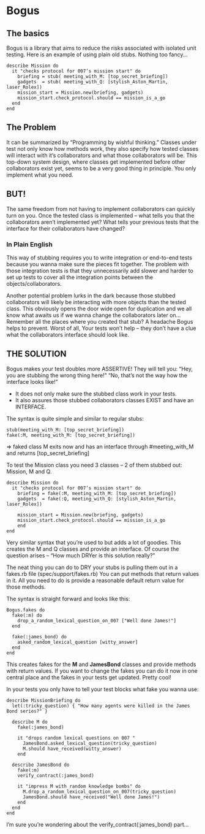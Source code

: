 # Bogus
## The basics

Bogus is a library that aims to reduce the risks associated with isolated unit testing.
Here is an example of using plain old stubs. Nothing too fancy...

    describe Mission do
      it "checks protocol for 007’s mission start" do
        briefing = stub( meeting_with_M: [top_secret_briefing]) 
        gadgets  = stub( meeting_with_Q: [stylish_Aston_Martin, laser_Rolex])
        mission_start = Mission.new(briefing, gadgets)
        mission_start.check_protocol.should == mission_is_a_go
      end
    end

## The Problem
It can be summarized by “Programming by wishful thinking.”
Classes under test not only know how methods work, they also specify how tested classes will interact with it’s collaborators and what those collaborators will be. This top-down system design, where classes get implemented before other collaborators exist yet, seems to be a very good thing in principle. You only implement what you need.

## BUT!
The same freedom from not having to implement collaborators can quickly turn on you.
Once the tested class is implemented – what tells you that the collaborators aren’t implemented yet? What tells your previous tests that the interface for their collaborators have changed?
### In Plain English
This way of stubbing requires you to write integration or end-to-end tests because you wanna make sure the pieces fit together. The problem with those integration tests is that they unnecessarily add slower and harder to set up tests to cover all the integration points between the objects/collaborators.

Another potential problem lurks in the dark because those stubbed collaborators will likely be interacting with more objects than the tested class. This obviously opens the door wide open for duplication and we all know what awaits us if we wanna change the collaborators later on... Remember all the places where you created that stub? A headache Bogus helps to prevent. Worst of all, Your tests won’t help – they don’t have a clue what the collaborators interface should look like.

## THE SOLUTION
Bogus makes your test doubles more ASSERTIVE!
They will tell you:
“Hey, you are stubbing the wrong thing here!”
“No, that’s not the way how the interface looks like!”

* It does not only make sure the stubbed class work in your tests.
* It also assures those stubbed collaborators classes EXIST and have an INTERFACE.

The syntax is quite simple and similar to regular stubs:

    stub(meeting_with_M: [top_secret_briefing])
    fake(:M, meeting_with_M: [top_secret_briefing])
		
=> faked class M exits now and has an interface through #meeting_with_M and returns [top_secret_briefing]

To test the Mission class you need 3 classes – 2 of them stubbed out:
Mission, M and Q.

    describe Mission do
      it "checks protocol for 007’s mission start" do
        briefing = fake(:M, meeting_with_M: [top_secret_briefing])
        gadgets  = fake(:Q, meeting_with_Q: [stylish_Aston_Martin, laser_Rolex])

        mission_start = Mission.new(briefing, gadgets)
        mission_start.check_protocol.should == mission_is_a_go
	    end
    end

Very similar syntax that you’re used to but adds a lot of goodies.
This creates the M and Q classes and provide an interface. 
Of course the question arises – “How much DRYer is this solution really?”


The neat thing you can do to DRY your stubs is pulling them out in a fakes.rb file (spec/support/fakes.rb) You can put methods that return values in it. All you need to do is provide a reasonable default return value for those methods.

The syntax is straight forward and looks like this:

    Bogus.fakes do
      fake(:m) do
        drop_a_random_lexical_question_on_007 ["Well done James!"]
      end

      fake(:james_bond) do
        asked_random_lexical_question [witty_answer]
      end
    end
	
This creates fakes for the **M** and **JamesBond** classes and provide methods with return values. If you want to change the fakes you can do it now in one central place and the fakes in your tests get updated. Pretty cool! 

In your tests you only have to tell your test blocks what fake you wanna use:

    describe MissionBriefing do
      let(:tricky_question) { "How many agents were killed in the James Bond series?" }

      describe M do
        fake(:james_bond)

        it "drops random lexical questions on 007 "
          JamesBond.asked_lexical_question(tricky_question)			
          M.should have_received(witty_answer)
        end

      describe JamesBond do
        fake(:m)
        verify_contract(:james_bond)

        it "impress M with random knowledge bombs" do
          M.drop_a_random_lexical_question_on_007(tricky_question)
          JamesBond.should have_received("Well done James!")
        end
      end
    end

I’m sure you’re wondering about the    verify_contract(:james_bond) part...
